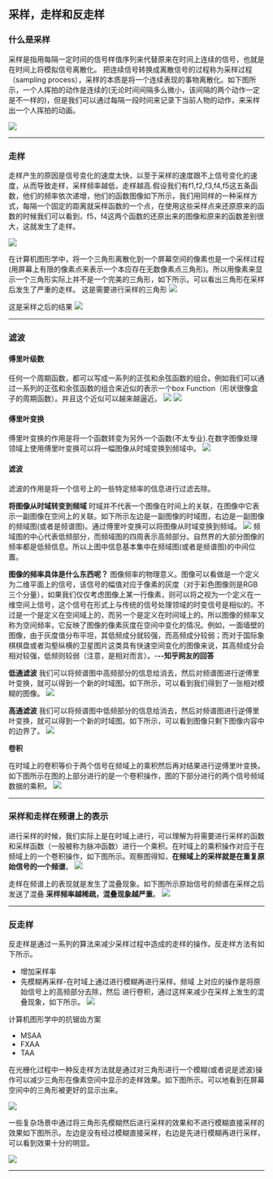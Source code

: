 ## 采样，走样和反走样

### 什么是采样
采样是指用每隔一定时间的信号样值序列来代替原来在时间上连续的信号，也就是在时间上将模拟信号离散化。
把连续信号转换成离散信号的过程称为采样过程（sampling process），采样的本质是将一个连续表现的事物离散化。如下图所示，一个人挥拍的动作是连续的(无论时间间隔多么微小，该间隔的两个动作一定是不一样的)，但是我们可以通过每隔一段时间来记录下当前人物的动作，来采样出一个人挥拍的动画。

![](./pic/aliasing/sample1.png)

------------------------


### 走样
走样产生的原因是信号变化的速度太快，以至于采样的速度跟不上信号变化的速度，从而导致走样，采样频率越低，走样越高.假设我们有f1,f2,f3,f4,f5这五条函数，他们的频率依次递增，他们的函数图像如下所示，我们用同样的一种采样方式，每隔一个固定的距离就采样函数的一个点，在使用这些采样点来还原原来的函数的时候我们可以看到，f5，f4这两个函数的还原出来的图像和原来的函数差别很大，这就发生了走样。



![](./pic/aliasing/sample4.png)

在计算机图形学中，将一个三角形离散化到一个屏幕空间的像素也是一个采样过程(用屏幕上有限的像素点来表示一个本应存在无数像素点三角形)。所以用像素来显示一个三角形实际上并不是一个完美的三角形，如下所示。可以看出三角形在采样后发生了严重的走样。
这是需要进行采样的三角形
![](./pic/raster7.png)

这是采样之后的结果
![](./pic/raster5.png)


-------------------------


### 滤波

#### 傅里叶级数 
任何一个周期函数，都可以写成一系列的正弦和余弦函数的组合。例如我们可以通过一系列的正弦和余弦函数的组合来近似的表示一个box Function（形状很像盒子的周期函数）。并且这个近似可以越来越逼近。
![](./pic/aliasing/sample5.png)
![](./pic/aliasing/sample6.png)


#### 傅里叶变换
傅里叶变换的作用是将一个函数转变为另外一个函数(不太专业).在数字图像处理领域上使用傅里叶变换可以将一幅图像从时域变换到频域中。
![](./pic/aliasing/sample7.png)

#### 滤波
滤波的作用是将一个信号上的一些特定频率的信息进行过滤去除。

**将图像从时域转变到频域**
时域并不代表一个图像在时间上的关联，在图像中它表示一副图像在空间上的关联。如下所示左边是一副图像的时域图，右边是一副图像的频域图(或者是频谱图)。通过傅里叶变换可以将图像从时域变换到频域。
![](./pic/aliasing/sample8.png)
频域图的中心代表低频部分，而频域图的四周表示高频部分。自然界的大部分图像的频率都是低频信息。所以上图中信息基本集中在频域图(或者是频谱图)的中间位置。

**图像的频率具体是什么东西呢？**
图像频率的物理意义。图像可以看做是一个定义为二维平面上的信号，该信号的幅值对应于像素的灰度（对于彩色图像则是RGB三个分量），如果我们仅仅考虑图像上某一行像素，则可以将之视为一个定义在一维空间上信号，这个信号在形式上与传统的信号处理领域的时变信号是相似的。不过是一个是定义在空间域上的，而另一个是定义在时间域上的。所以图像的频率又称为空间频率，它反映了图像的像素灰度在空间中变化的情况。例如，一面墙壁的图像，由于灰度值分布平坦，其低频成分就较强，而高频成分较弱；而对于国际象棋棋盘或者沟壑纵横的卫星图片这类具有快速空间变化的图像来说，其高频成分会相对较强，低频则较弱（注意，是相对而言）。-**--知乎网友的回答**

**低通滤波**
我们可以将频谱图中高频部分的信息给消去，然后对频谱图进行逆傅里叶变换，就可以得到一个新的时域图。如下所示，可以看到我们得到了一张相对模糊的图像。
![](./pic/aliasing/sample10.png)

**高通滤波**
我们可以将频谱图中低频部分的信息给消去，然后对频谱图进行逆傅里叶变换，就可以得到一个新的时域图。如下所示，可以看到图像只剩下图像内容中的边界了。
![](./pic/aliasing/sample9.png)

**卷积**

在时域上的卷积等价于两个信号在频域上的乘积然后再对结果进行逆傅里叶变换。
如下图所示在图的上部分进行的是一个卷积操作，图的下部分进行的两个信号频域数据的乘积。
![](./pic/aliasing/sample11.png)

--------------------

### 采样和走样在频谱上的表示

进行采样的时候，我们实际上是在时域上进行，可以理解为将需要进行采样的函数和采样函数（一般被称为脉冲函数）进行一个乘积。在时域上的乘积操作对应于在频域上的一个卷积操作，如下图所示。观察图得知，**在频域上的采样就是在重复原始信号的一个频谱**。
![](./pic/aliasing/sample12.png)

走样在频谱上的表现就是发生了混叠现象。如下图所示原始信号的频谱在采样之后发送了混叠.**采样频率越稀疏，混叠现象越严重**。
![](./pic/aliasing/sample13.png)

------------------------

### 反走样
反走样是通过一系列的算法来减少采样过程中造成的走样的操作。反走样方法有如下所示。
- 增加采样率
- 先模糊再采样-在时域上通过进行模糊再进行采样。频域 上对应的操作是将原始信号上的高频部分去除，然后 进行卷积，通过这样来减少在采样上发生的混叠现象，如下所示。
![](./pic/aliasing/sample14.png)



计算机图形学中的抗锯齿方案

- MSAA
- FXAA
- TAA



在光栅化过程中一种反走样方法就是通过对三角形进行一个模糊(或者说是滤波)操作可以减少三角形在像素空间中显示的走样效果。如下图所示。可以地看到在屏幕空间中的三角形被更好的显示出来。

![](./pic/aliasing/sample2.png)

一些复杂场景中通过将三角形先模糊然后进行采样的效果和不进行模糊直接采样的效果如下图所示。左边是没有经过模糊直接采样，右边是先进行模糊再进行采样，可以看到效果十分的明显。

![](./pic/aliasing/sample3.png)

-----------------------








